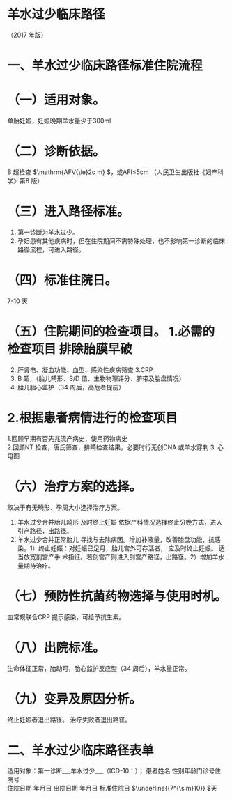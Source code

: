 # 羊水过少临床路径  
（2017 年版）  
# 一、羊水过少临床路径标准住院流程  
# （一）适用对象。  
单胎妊娠，妊娠晚期羊水量少于300ml  
# （二）诊断依据。  
B 超检查 $\mathrm{AFV{\le}2c m} $，或AFI≤5cm 
（人民卫生出版社《妇产科学》第8 版）  
# （三）进入路径标准。  
1. 第一诊断为羊水过少。  
2. 孕妇患有其他疾病时，但在住院期间不需特殊处理，也不影响第一诊断的临床路径流程，可进入路径。  
# （四）标准住院日。  
7-10 天  
# （五）住院期间的检查项目。 1.必需的检查项目 排除胎膜早破  
2. 肝肾电、凝血功能、血型、感染性疾病筛查 
3.CRP 
 4. B 超，（胎儿畸形、S/D 值、生物物理评分、脐带及胎盘情况）  
5. 胎儿胎心监护（34 周后，高危者提前）  
# 2.根据患者病情进行的检查项目  
1.回顾早期有否先兆流产病史，使用药物病史  
2.回顾NT 检查，唐氏筛查，排畸检查结果，必要时行无创DNA 或羊水穿刺 3. 心电图  
# （六）治疗方案的选择。  
取决于有无畸形、孕周大小选择治疗方案。  
1. 羊水过少合并胎儿畸形 及时终止妊娠 依据产科情况选择终止分娩方式，进入引产路径，出路径。 
 2. 羊水过少合并正常胎儿 寻找与去除病因。增加补液量，改善胎盘功能，抗感染。1）终止妊娠：对妊娠已足月，胎儿宫外可存活者， 应及时终止妊娠。 适当放宽剖宫产手 术指征。若剖宫产则进入剖宫产路径，出路径。2）增加羊水量期待治疗。  
# （七）预防性抗菌药物选择与使用时机。  
血常规联合CRP 提示感染，可给予抗生素。  
# （八）出院标准。  
生命体征正常，胎动可，胎心监护反应型（34 周后），羊水量正常。  
# （九）变异及原因分析。  
终止妊娠者退出路径。 治疗失败者退出路径。  
# 二、羊水过少临床路径表单  
适用对象：第一诊断___羊水过少___（ICD-10：）； 患者姓名  性别年龄门诊号住院号  
住院日期  年月日   出院日期  年月日  标准住院日 $\underline{{7^{\sim}10}} $天  
